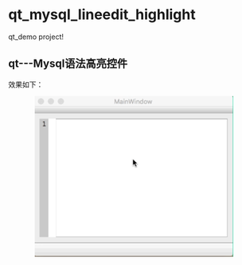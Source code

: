 # qt_mysql_lineedit_highlight
qt_demo project!
## qt---Mysql语法高亮控件
效果如下：
<div align=center><img src="https://github.com/WanderROS/qt_mysql_lineedit_highlight/blob/master/display.gif?raw=true"></div>

